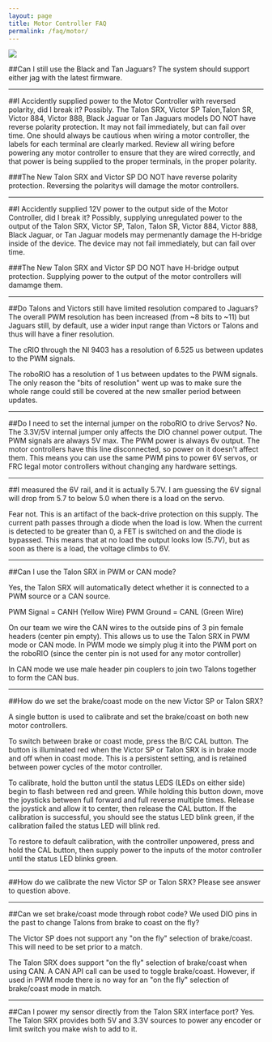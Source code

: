 ```yaml
---
layout: page
title: Motor Controller FAQ
permalink: /faq/motor/
---
```


<img src = "../../Images/motorcontrollers.png">


##Can I still use the Black and Tan Jaguars?
The system should support either jag with the latest firmware.

---

##I Accidently supplied power to the Motor Controller with reversed polarity, did I break it?
Possibly. The Talon SRX, Victor SP Talon,Talon SR, Victor 884, Victor 888, Black Jaguar or Tan Jaguars models DO NOT have reverse polarity protection. It may not fail immediately, but can fail over time. One should always be cautious when wiring a motor controller, the labels for each terminal are clearly marked. Review all wiring before powering any motor controller to ensure that they are wired correctly, and that power is being supplied to the proper terminals, in the proper polarity. 

###The New Talon SRX and Victor SP DO NOT have reverse polarity protection. Reversing the polaritys will damage the motor controllers.

---

##I Accidently supplied 12V power to the output side of the Motor Controller, did I break it?
Possibly, supplying unregulated power to the output of the Talon SRX, Victor SP, Talon, Talon SR, Victor 884, Victor 888, Black Jaguar, or Tan Jaguar models may permenantly damage the H-bridge inside of the device. The device may not fail immediately, but can fail over time.

###The New Talon SRX and Victor SP DO NOT have H-bridge output protection. Supplying power to the output of the motor controllers will damamge them.

---

##Do Talons and Victors still have limited resolution compared to Jaguars?
The overall PWM resolution has been increased (from ~8 bits to ~11) but Jaguars still, by default, use a wider input range than Victors or Talons and thus will have a finer resolution.

The cRIO through the NI 9403 has a resolution of 6.525 us between updates to the PWM signals.

The roboRIO has a resolution of 1 us between updates to the PWM signals.  The only reason the "bits of resolution" went up was to make sure the whole range could still be covered at the new smaller period between updates.

---

##Do I need to set the internal jumper on the roboRIO to drive Servos?
No. The 3.3V/5V internal jumper only affects the DIO channel power output.
The PWM signals are always 5V max. The PWM power is always 6v output. The motor controllers have this line disconnected, so power on it doesn't affect them. This means you can use the same PWM pins to power 6V servos, or FRC legal motor controllers without changing any hardware settings.

---

##I measured the 6V rail, and it is actually 5.7V. I am guessing the 6V signal will drop from 5.7 to below 5.0  when there is a load on the servo. 

Fear not. This is an artifact of the back-drive protection on this supply. The current path passes through a diode when the load is low. When the current is detected to be greater than 0, a FET is switched on and the diode is bypassed. This means that at no load the output looks low (5.7V), but as soon as there is a load, the voltage climbs to 6V.

 
---

##Can I use the Talon SRX in PWM or CAN mode?

Yes, the Talon SRX will automatically detect whether it is connected to a PWM source or a CAN source.

PWM Signal = CANH (Yellow Wire)
PWM Ground = CANL (Green Wire)

On our team we wire the CAN wires to the outside pins of 3 pin female headers (center pin empty). This allows us to use the Talon SRX in PWM mode or CAN mode. In PWM mode we simply plug it into the PWM port on the roboRIO (since the center pin is not used for any motor controller)

In CAN mode we use male header pin couplers to join two Talons together to form the CAN bus.

---

##How do we set the brake/coast mode on the new Victor SP or Talon SRX?

A single button is used to calibrate and set the brake/coast on both new motor controllers.

To switch between brake or coast mode, press the B/C CAL button.
The button is illuminated red when the Victor SP or Talon SRX is in brake mode and off when in coast mode. This is a persistent setting, and is retained between power cycles of the motor controller.

To calibrate, hold the button until the status LEDS (LEDs on either side) begin to flash between red and green. While holding this button down, move the joysticks between full forward and full reverse multiple times. Release the joystick and allow it to center, then release the CAL button. If the calibration is successful, you should see the status LED blink green, if the calibration failed the status LED will blink red.

To restore to default calibration, with the controller unpowered, press and hold the CAL button, then supply power to the inputs of the motor controller until the status LED blinks green.

---

##How do we calibrate the new Victor SP or Talon SRX?
Please see answer to question above.

---

##Can we set brake/coast mode through robot code? We used DIO pins in the past to change Talons from brake to coast on the fly?

The Victor SP does not support any "on the fly" selection of brake/coast. This will need to be set prior to a match.

The Talon SRX does support "on the fly" selection of brake/coast when using CAN. A CAN API call can be used to toggle brake/coast. However, if used in PWM mode there is no way for an "on the fly" selection of brake/coast mode in match.


---

##Can I power my sensor directly from the Talon SRX interface port?
Yes. The Talon SRX provides both 5V and 3.3V sources to power any encoder or limit switch you make wish to add to it.

